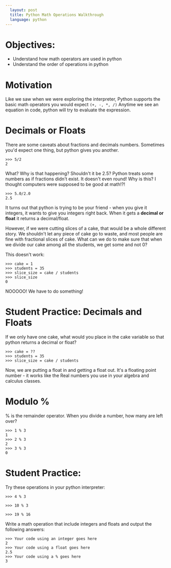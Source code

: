 ```yaml
---
  layout: post
  title: Python Math Operations Walkthrough
  language: python
---
```


# Objectives:

+ Understand how math operators are used in python
+ Understand the order of operations in python

# Motivation
Like we saw when we were exploring the interpreter, Python supports the basic math operators you would expect ``(+, -, *, /)``  Anytime we see an equation in code, python will try to evaluate the expression.


#  Decimals or Floats
There are some caveats about fractions and decimals numbers. Sometimes you'd expect one thing, but python gives you another.
```
>>> 5/2
2
```
What? Why is that happening? Shouldn't it be 2.5? Python treats some numbers as if fractions didn't exist. It doesn't even round! Why is this? I thought computers were supposed to be good at math!?!
```
>>> 5.0/2.0
2.5
```
It turns out that python is trying to be your friend - when you give it integers, it wants to give you integers right back. When it gets a **decimal or float** it returns a decimal/float.

However, if we were cutting slices of a cake, that would be a whole different story. We shouldn't let any piece of cake go to waste, and most people are fine with fractional slices of cake. What can we do to make sure that when we divide our cake among all the students, we get some and not 0?

This doesn't work:
```
>>> cake = 1
>>> students = 35
>>> slice_size = cake / students
>>> slice_size
0
```
NOOOOO! We have to do something!

# Student Practice: Decimals and Floats
If we only have one cake, what would you place in the cake variable so that python returns a decimal or float?
```
>>> cake = ??
>>> students = 35
>>> slice_size = cake / students
```
Now, we are putting a float in and getting a float out.  It's a floating point number - it works like the Real numbers you use in your algebra and calculus classes.

# Modulo %
% is the remainder operator. When you divide a number, how many are left over?
```
>>> 1 % 3
1
>>> 2 % 3
2
>>> 3 % 3
0
```
# Student Practice:

Try these operations in your python interpreter:
```
>>> 4 % 3

>>> 10 % 3

>>> 19 % 16
```
Write a math operation that include integers and floats and output the following answers:
```
>>> Your code using an integer goes here
2
>>> Your code using a float goes here
2.5
>>> Your code using a % goes here
3

```
